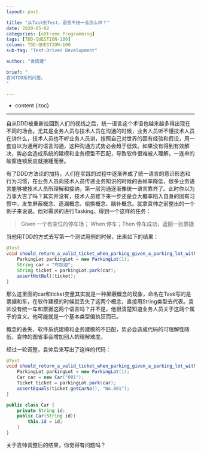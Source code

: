 ```yaml
---
layout: post

title: "从Task到Test，语言不统一会怎么样？"
date: 2020-05-02
categories: [eXtreme Programming]
tags: [TDD-QUESTION-100]
column: TDD-QUESTION-100
sub-tag: "Test-Driven Development"

author: "袁慎建"

brief: "
百问TDD系列问答。
"

---
```


* content
{:toc}

---

自从DDD被重新拉回到人们的视线之后，统一语言这个术语也越来越多得出现在不同的场合。尤其是业务人员与技术人员在沟通的时候，业务人员听不懂技术人员在讲什么，技术人员也不听业务人员讲，按照自己对世界的固有经验和假设，用一套自以为通用的语言沟通，这种沟通方式势必会趋于低效。如果没有得到有效解决，势必会造成系统的建模和业务模型不匹配，导致软件很难被人理解，一连串的破窗连锁反应就接踵而至。

有了DDD方法论的加持，人们在实践的过程中逐渐养成了统一语言的意识形态和行为习惯，在业务人员向技术人员传递业务知识的时候的丢帧率降低，很多业务语言能够被技术人员所理解和接纳，第一层沟通逐渐像统一语言靠齐了。此时你以为万事大吉了吗？其实并没有，技术人员接下来一步还是会大概率陷入自身的固有习惯中，发生屏蔽概念、遗漏概念、偷换概念、脑补概念。就拿袁帅之前整出的一个例子来说说。他对需求的进行Tasking，得到一个这样的任务：

> Given 一个有空位的停车场； When 停车；Then 停车成功，返回一张票据

当他用TDD的方式去写第一个测试用例的时候，出来如下的结果：

```java
@Test
void should_return_a_valid_ticket_when_parking_given_a_parking_lot_with_available_space(){
    ParkingLot parkingLot = new ParkingLot(1);
    String car = "布加迪";
    String ticket = parkingLot.park(car);
    assertNotNull(ticket);
}
```

那么这里面的car和ticket变量其实就是一种屏蔽概念的现象，命名在Task写的是票据和车，在软件建模的时候就丢失了这两个概念，直接用String类型去代表。袁帅没有统一车和票据这两个语言吗？并不是，他很清楚知道业务人员关于这两个属于的含义。他可能就是一个基本类型偏执狂而已。

概念的丢失，软件系统建模和业务建模的不匹配，势必会造成代码的可理解性降低，袁帅的图省事会增加别人的理解难度。


经过一轮调整，袁帅后来写出了这样的代码：

```java
@Test
void should_return_a_valid_ticket_when_parking_given_a_parking_lot_with_available_space(){
    ParkingLot parkingLot = new ParkingLot(1);
    Car car = new Car("001");
    Ticket ticket = parkingLot.park(car);
    assertEquals(ticket.getCarNo(), "No.001");
}

public class Car {
    private String id;
    public Car(String id){
        this.id = id;
    }
}
```
关于袁帅调整后的结果，你觉得有问题吗？
